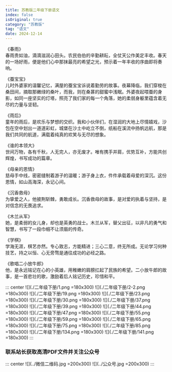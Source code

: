 ```yaml
---
title: 苏教版二年级下册语文
index: false
isOriginal: true
category: "苏教版"
tag: "语文"
date: 2024-12-14
---
```


《春雨》  
春雨贵如油，滴滴滋润心田头。农民伯伯的辛勤耕耘，全仗天公作美定丰收。春天的一场好雨，便是他们心中那抹最亮的希望之光，预示着一年丰收的序曲即将奏响。

《蚕宝宝》  
儿时外婆家的温馨记忆，满屋的蚕宝宝诉说着勤劳的故事。夜幕降临，我们穿梭在桑田间，摘取那嫩绿的桑叶，而我，则在桑葚的甜蜜中浅眠。外婆夜起喂蚕的身影，如同一座坚实的灯塔，照亮了我们家的每一个角落，她的柔弱身躯里蕴含着无尽的力量与坚韧。

《雨后》  
童年的雨后，是欢乐与梦想的交织。我和小伙伴们，在湿润的大地上尽情嬉戏，沙包在空中划出一道道彩虹，城堡在沙土中屹立不倒，纸船在溪流中扬帆远航，那是我们共同的航道，满载着纯真的欢笑与无尽的想象。

《谁的本领大》  
世间万物，各有千秋，人无完人，亦无废才。唯有携手并肩，优势互补，方能共创辉煌，书写成功的篇章。

《母亲的恩情》  
慈母手中线，密密缝制着游子的温暖；游子身上衣，件件承载着母爱的深沉。这份恩情，如山高海深，永记心间。

《沉香救母》  
为挚爱之人，他披荆斩棘，勇敢成长。沉香救母的故事，是对爱的执着与坚持，是对信念的无畏追求。

《木兰从军》  
她，是柔弱的女儿身，却也是英勇的战士。木兰从军，替父出征，以非凡的勇气和智慧，书写了一段巾帼不让须眉的传奇。

《学棋》  
学海无涯，棋艺亦然。专心致志，方能精进；三心二意，终无所成。无论学习何种技艺，持之以恒、心无旁骛是通往成功的必经之路。

《歌唱二小放牛郎》  
他，是永远铭记在心的小英雄，用稚嫩的肩膀扛起了民族的希望。二小放牛郎的故事，是一首悲壮的歌，激励着后人铭记历史，珍惜和平。


::: center
![](./二年级下册/1.png =180x300)
![](./二年级下册/2-2.png =180x300)
![](./二年级下册/19.png =180x300)
![](./二年级下册/23.png =180x300)
![](./二年级下册/30.png =180x300)
![](./二年级下册/37.png =180x300)
![](./二年级下册/39.png =180x300)
![](./二年级下册/44.png =180x300)
![](./二年级下册/47.png =180x300)
![](./二年级下册/55.png =180x300)
![](./二年级下册/59.png =180x300)
![](./二年级下册/65.png =180x300)
![](./二年级下册/75.png =180x300)
![](./二年级下册/85.png =180x300)
![](./二年级下册/134.png =180x300)
![](./二年级下册/141.png =180x300)
:::

### 联系站长获取高清PDF文件并关注公众号
::: center
![](../微信二维码.jpg =200x300)
![](../公众号.jpg =200x300)
:::

